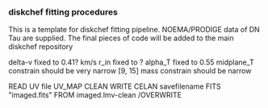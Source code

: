 ### diskchef fitting procedures

This is a template for diskchef fitting pipeline. NOEMA/PRODIGE data of DN Tau are supplied. 
The final pieces of code will be added to the main diskchef repository

delta-v fixed to 0.41? km/s
r_in fixed to ?
alpha_T fixed to  0.55
midplane_T constrain should be very narrow [9, 15]
mass constrain should be narrow

READ UV file
UV_MAP
CLEAN
WRITE CELAN savefilename
FITS "imaged.fits" FROM imaged.lmv-clean /OVERWRITE
